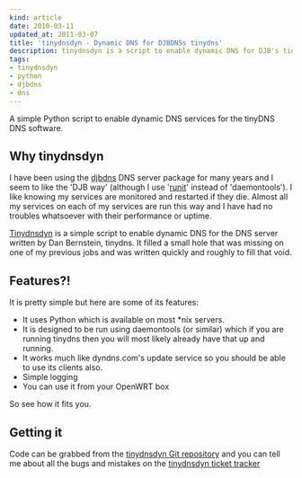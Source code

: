 ```yaml
---
kind: article
date: 2010-03-11
updated_at: 2011-03-07
title: 'tinydnsdyn - Dynamic DNS for DJBDNSs tinydns'
description: tinydnsdyn is a script to enable dynamic DNS for DJB's tinydns DNS server
tags:
- tinydnsdyn
- python
- djbdns
- dns
---
```


A simple Python script to enable dynamic DNS services for the tinyDNS DNS
software.

## Why tinydnsdyn

I have been using the [djbdns](http://cr.yp.to/djbdns.html) DNS server package
for many years and I seem to like the 'DJB way' (although I use
'[runit](http://smarden.org/runit/)' instead of 'daemontools'). I like knowing
my services are monitored and restarted if they die. Almost all my services on
each of my services are run this way and I have had no troubles whatsoever with
their performance or uptime.

[Tinydnsdyn](/projects/tinydnsdyn/) is a simple script to enable dynamic DNS
for the DNS server written by Dan Bernstein, tinydns. It filled a small hole
that was missing on one of my previous jobs and was written quickly and roughly
to fill that void.

## Features?!

It is pretty simple but here are some of its features:

- It uses Python which is available on most \*nix servers.
- It is designed to be run using daemontools (or similar) which if you are
  running tinydns then you will most likely already have that up and running.
- It works much like dyndns.com's update service so you should be able to use
  its clients also.
- Simple logging
- You can use it from your OpenWRT box

So see how it fits you. 

## Getting it

Code can be grabbed from the [tinydnsdyn Git
repository](http://git.seconddrawer.com.au/tinydnsdyn) and you can tell me
about all the bugs and mistakes on the [tinydnsdyn ticket
tracker](http://support.seconddrawer.com.au/projects/tinydnsdyn/)
